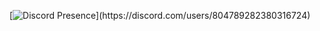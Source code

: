 [![Discord Presence](https://lanyard-profile-readme.vercel.app/api/804789282380316724?theme=light&bg=809ecf&animated=false&hideDiscrim=true&borderRadius=30px&idleMessage=Probably%20doing%20something%20else...)](https://discord.com/users/804789282380316724)
